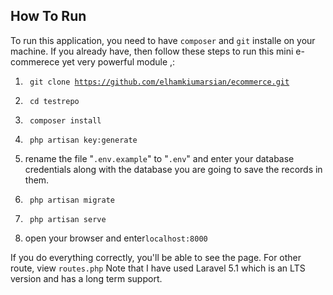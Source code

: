 
## How To Run 


To run this application, you need to have <code>composer</code> and <code>git</code> installe on your machine. If you already have, then follow these steps to run this mini e-commerece yet very powerful module ,: 
 
 1) <code> git clone https://github.com/elhamkiumarsian/ecommerce.git</code>
 
 2) <code> cd testrepo </code> 
 
 3) <code> composer install </code> 
 
 4) <code> php artisan key:generate</code> 
 
 5) rename the file "<code>.env.example</code>" to "<code>.env</code>" and enter your database credentials along with the database you are going to save the records in them. 
 
 6) <code> php artisan migrate</code> 
 
 7) <code> php artisan serve</code> 
 
 8) open your browser and enter<code>localhost:8000</code>

 If you do everything correctly, you'll be able to see the page. For other route, view <code>routes.php</code>
Note that I have used Laravel 5.1 which is an LTS version and has a long term support.  
